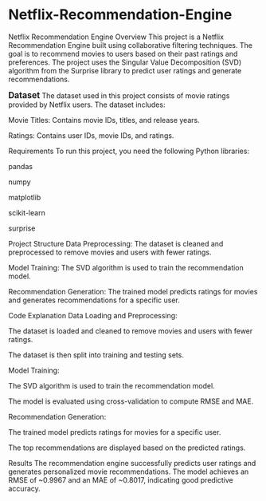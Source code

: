 # Netflix-Recommendation-Engine
Netflix Recommendation Engine
Overview
This project is a Netflix Recommendation Engine built using collaborative filtering techniques. The goal is to recommend movies to users based on their past ratings and preferences. The project uses the Singular Value Decomposition (SVD) algorithm from the Surprise library to predict user ratings and generate recommendations.

<big>**Dataset**</big>
The dataset used in this project consists of movie ratings provided by Netflix users. The dataset includes:

Movie Titles: Contains movie IDs, titles, and release years.

Ratings: Contains user IDs, movie IDs, and ratings.

Requirements
To run this project, you need the following Python libraries:

pandas

numpy

matplotlib

scikit-learn

surprise


Project Structure
Data Preprocessing: The dataset is cleaned and preprocessed to remove movies and users with fewer ratings.

Model Training: The SVD algorithm is used to train the recommendation model.

Recommendation Generation: The trained model predicts ratings for movies and generates recommendations for a specific user.

Code Explanation
Data Loading and Preprocessing:

The dataset is loaded and cleaned to remove movies and users with fewer ratings.

The dataset is then split into training and testing sets.

Model Training:

The SVD algorithm is used to train the recommendation model.

The model is evaluated using cross-validation to compute RMSE and MAE.

Recommendation Generation:

The trained model predicts ratings for movies for a specific user.

The top recommendations are displayed based on the predicted ratings.

Results
The recommendation engine successfully predicts user ratings and generates personalized movie recommendations. The model achieves an RMSE of ~0.9967 and an MAE of ~0.8017, indicating good predictive accuracy.
